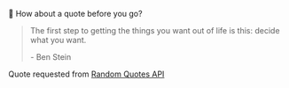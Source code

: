 📣 How about a quote before you go?

> The first step to getting the things you want out of life is this: decide what you want.
>
> <p>- Ben Stein</p>

Quote requested from [Random Quotes API](https://github.com/lukePeavey/quotable)
